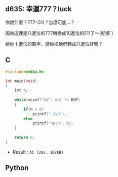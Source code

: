 ## d635: 幸運777？luck
你說什麼？777=511？怎麼可能…？

因為這裡是八進位的777轉換成10進位的511了～(好爛ˇ)

給你十進位的數字，請你把他們轉成八進位好嗎？

## C
```C
#include<stdio.h>

int main(void)
{
	int n;
	
	while(scanf("%d", &n) != EOF)
	{
		if(n < 0)
			printf("-1\n");
		else
			printf("%o\n", n);
	}
	
	return 0;
}
```
 * Result : `AC (2ms, 108KB)`

## Python
